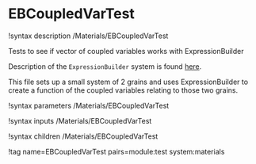 # EBCoupledVarTest

!syntax description /Materials/EBCoupledVarTest

Tests to see if vector of coupled variables works with ExpressionBuilder

Description of the `ExpressionBuilder` system is found [here](ExpressionBuilder.md).

This file sets up a small system of 2 grains and uses ExpressionBuilder to create a function of the coupled variables relating to those two grains.

!syntax parameters /Materials/EBCoupledVarTest

!syntax inputs /Materials/EBCoupledVarTest

!syntax children /Materials/EBCoupledVarTest

!tag name=EBCoupledVarTest pairs=module:test system:materials
